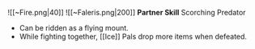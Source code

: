 
![[~Fire.png|40]]
![[~Faleris.png|200]]
**Partner Skill**
Scorching Predator
- Can be ridden as a flying mount.
- While fighting together, [[Ice]] Pals drop more items when defeated.